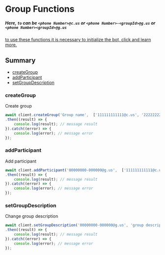 # Group Functions

##### Here, `to` can be `<phone Number>@c.us` or `<phone Number>-<groupId>@g.us` or `<phone Number><groupId>@g.us`

[to use these functions it is necessary to initialize the bot, click and learn more.](../Getting%20Started/start_bot.html)

## Summary
 - [createGroup](#creategroup)
 - [addParticipant](#addparticipant)
 - [setGroupDescription](#setgroupDescription)

### createGroup

Create group

```javascript
await client.createGroup('Group name',  ['111111111111@c.us', '222222222222@c.us'])
.then((result) => {
    console.log(result); // message result
}).catch((error) => {
    console.log(error); // message error
});
```

### addParticipant

Add participant

```javascript
await client.addParticipant('00000000-000000@g.us',  ['111111111111@c.us', '222222222222@c.us'])
.then((result) => {
    console.log(result); // message result
}).catch((error) => {
    console.log(error); // message error
});
```

### setGroupDescription

Change group description

```javascript
await client.setGroupDescription('00000000-000000@g.us', 'group description')
.then((result) => {
    console.log(result); // message result
}).catch((error) => {
    console.log(error); // message error
});
```


